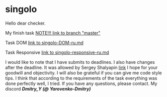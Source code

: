 # singolo

Hello dear checker.

My finish task [NOTE!!! link to branch "master"](https://yarovenko-dmitry.github.io/singolo/)

Task DOM [link to singolo-DOM-ru.md](https://github.com/rolling-scopes-school/tasks/blob/master/tasks/markups/level-2/singolo/singolo-DOM-ru.md)

Task Responsive [link to singolo-responsive-ru.md](https://github.com/rolling-scopes-school/tasks/blob/master/tasks/markups/level-2/singolo/singolo-responsive-ru.md)


I would like to note that I have submits to deadlines.
I also have changes after the deadline. It was allowed by Sergey Shalyapin [link](https://www.youtube.com/watch?v=0M9Rz-wXYas&feature=youtu.be&t=5640)
I hope for your goodwill and objectivity.
I will also be grateful if you can give me code style tips.
I think that according to the requirements of the task everything was done perfectly well, I tried.
If you have any questions, please contact.
My discord 
***Dmitry_Y (@ Yarovenko-Dmitry)***